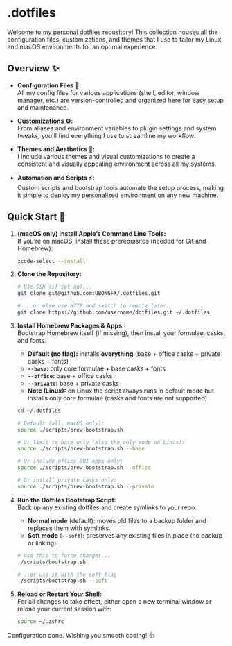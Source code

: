 # .dotfiles 

Welcome to my personal dotfiles repository! This collection houses all the configuration files, customizations, and themes that I use to tailor my Linux and macOS environments for an optimal experience. 

## Overview ✨

- **Configuration Files 📝:**  
  All my config files for various applications (shell, editor, window manager, etc.) are version-controlled and organized here for easy setup and maintenance.

- **Customizations ⚙️:**  
  From aliases and environment variables to plugin settings and system tweaks, you'll find everything I use to streamline my workflow.

- **Themes and Aesthetics 🎨:**  
  I include various themes and visual customizations to create a consistent and visually appealing environment across all my systems.

- **Automation and Scripts ⚡:**  
  Custom scripts and bootstrap tools automate the setup process, making it simple to deploy my personalized environment on any new machine.

## Quick Start 🚀

1. **(macOS only) Install Apple’s Command Line Tools:**  
   If you’re on macOS, install these prerequisites (needed for Git and Homebrew):
   ```bash
   xcode-select --install
   ``` 

2. **Clone the Repository:**
   ```bash
   # Use SSH (if set up)...
   git clone git@github.com:UBONGFX/.dotfiles.git

   # ...or else use HTTP and switch to remote later.
   git clone https://github.com/username/dotfiles.git ~/.dotfiles
   ```

3. **Install Homebrew Packages & Apps:**  
   Bootstrap Homebrew itself (if missing), then install your formulae, casks, and fonts.  
   - **Default (no flag):** installs **everything** (base + office casks + private casks + fonts)  
   - **`--base`:** only core formulae + base casks + fonts  
   - **`--office`:** base + office casks  
   - **`--private`:** base + private casks
   - **Note (Linux):** on Linux the script always runs in default mode but installs only core formulae (casks and fonts are not supported) 
   ```bash
   cd ~/.dotfiles

   # Default (all, macOS only):
   source ./scripts/brew-bootstrap.sh

   # Or limit to base only (also the only mode on Linux):
   source ./scripts/brew-bootstrap.sh --base

   # Or include office GUI apps only:
   source ./scripts/brew-bootstrap.sh --office

   # Or install private casks only:
   source ./scripts/brew-bootstrap.sh --private
   ```

4. **Run the Dotfiles Bootstrap Script:**  
   Back up any existing dotfiles and create symlinks to your repo.  
   - **Normal mode** (default): moves old files to a backup folder and replaces them with symlinks.  
   - **Soft mode** (`--soft`): preserves any existing files in place (no backup or linking).  
   ```bash
   # Use this to force changes...
   ./scripts/bootstrap.sh

   # ..or use it with the soft flag
   ./scripts/bootstrap.sh --soft
   ```

5. **Reload or Restart Your Shell:**  
   For all changes to take effect, either open a new terminal window or reload your current session with:
   ```bash
   source ~/.zshrc
   ```

Configuration done. Wishing you smooth coding! 👍
